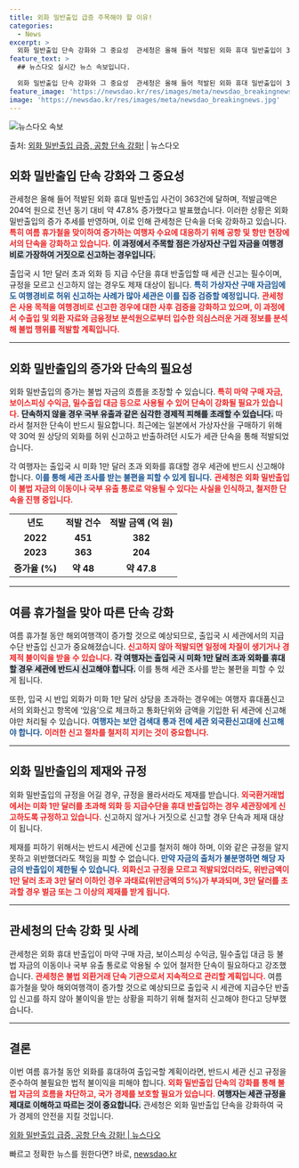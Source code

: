 ```yaml
---
title: 외화 밀반출입 급증 주목해야 할 이유!
categories:
  - News
excerpt: >
  외화 밀반출입 단속 강화와 그 중요성  관세청은 올해 들어 적발된 외화 휴대 밀반출입이 363건에 달하며, …
feature_text: >
  ## 뉴스다오 실시간 뉴스 속보입니다.

  외화 밀반출입 단속 강화와 그 중요성  관세청은 올해 들어 적발된 외화 휴대 밀반출입이 363건에 달하며, …
feature_image: 'https://newsdao.kr/res/images/meta/newsdao_breakingnews.jpg'
image: 'https://newsdao.kr/res/images/meta/newsdao_breakingnews.jpg'
---
```


![뉴스다오 속보](https://newsdao.kr/res/images/meta/newsdao_breakingnews.jpg)

<p>출처: <a href="https://newsdao.kr/4320" rel="dofollow">외화 밀반출입 급증, 공항 단속 강화!</a> | 뉴스다오</p>

<h2 data-ke-size="size26">외화 밀반출입 단속 강화와 그 중요성</h2>

<p data-ke-size="size16">관세청은 올해 들어 적발된 외화 휴대 밀반출입 사건이 363건에 달하며, 적발금액은 204억 원으로 전년 동기 대비 약 47.8% 증가했다고 발표했습니다. 이러한 상황은 외화 밀반출입의 증가 추세를 반영하며, 이로 인해 관세청은 단속을 더욱 강화하고 있습니다. <b><span style="color: #ee2323;">특히 여름 휴가철을 맞이하여 증가하는 여행자 수요에 대응하기 위해 공항 및 항만 현장에서의 단속을 강화하고 있습니다.</span></b> <b><span style="background-color: #21538527;">이 과정에서 주목할 점은 가상자산 구입 자금을 여행경비로 가장하여 거짓으로 신고하는 경우입니다.</span></b></p>

<p data-ke-size="size16">출입국 시 1만 달러 초과 외화 등 지급 수단을 휴대 반출입할 때 세관 신고는 필수이며, 규정을 모르고 신고하지 않는 경우도 제재 대상이 됩니다. <b><span style="color: #1a5490;">특히 가상자산 구매 자금임에도 여행경비로 허위 신고하는 사례가 많아 세관은 이를 집중 검증할 예정입니다.</span></b> <b><span style="color: #ee2323;">관세청은 사용 목적을 여행경비로 신고한 경우에 대한 사후 검증을 강화하고 있으며, 이 과정에서 수출입 및 외환 자료와 금융정보 분석원으로부터 입수한 의심스러운 거래 정보를 분석해 불법 행위를 적발할 계획입니다.</span></b></p>

<hr>

<h2 data-ke-size="size26">외화 밀반출입의 증가와 단속의 필요성</h2>

<p data-ke-size="size16">외화 밀반출입의 증가는 불법 자금의 흐름을 조장할 수 있습니다. <b><span style="color: #ee2323;">특히 마약 구매 자금, 보이스피싱 수익금, 밀수출입 대금 등으로 사용될 수 있어 단속이 강화될 필요가 있습니다.</span></b> <b><span style="background-color: #21538527;">단속하지 않을 경우 국부 유출과 같은 심각한 경제적 피해를 초래할 수 있습니다.</span></b> 따라서 철저한 단속이 반드시 필요합니다. 최근에는 일본에서 가상자산을 구매하기 위해 약 30억 원 상당의 외화를 허위 신고하고 반출하려던 시도가 세관 단속을 통해 적발되었습니다.</p>

<p data-ke-size="size16">각 여행자는 출입국 시 미화 1만 달러 초과 외화를 휴대할 경우 세관에 반드시 신고해야 합니다. <b><span style="color: #1a5490;">이를 통해 세관 조사를 받는 불편을 피할 수 있게 됩니다.</span></b> <b><span style="color: #ee2323;">관세청은 외화 밀반출입이 불법 자금의 이동이나 국부 유출 통로로 악용될 수 있다는 사실을 인식하고, 철저한 단속을 진행 중입니다.</span></b></p>

<table>
    <tr>
        <td style="text-align: center; height: 17px;"><b>년도</b></td>
        <td style="text-align: center; height: 17px;"><b>적발 건수</b></td>
        <td style="text-align: center; height: 17px;"><b>적발 금액 (억 원)</b></td>
    </tr>
    <tr>
        <td style="text-align: center; height: 17px;"><b>2022</b></td>
        <td style="text-align: center; height: 17px;"><b>451</b></td>
        <td style="text-align: center; height: 17px;"><b>382</b></td>
    </tr>
    <tr>
        <td style="text-align: center; height: 17px;"><b>2023</b></td>
        <td style="text-align: center; height: 17px;"><b>363</b></td>
        <td style="text-align: center; height: 17px;"><b>204</b></td>
    </tr>
    <tr>
        <td style="text-align: center; height: 17px;"><b>증가율 (%)</b></td>
        <td style="text-align: center; height: 17px;"><b>약 48</b></td>
        <td style="text-align: center; height: 17px;"><b>약 47.8</b></td>
    </tr>
</table>

<hr>

<h2 data-ke-size="size26">여름 휴가철을 맞아 따른 단속 강화</h2>

<p data-ke-size="size16">여름 휴가철 동안 해외여행객이 증가할 것으로 예상되므로, 출입국 시 세관에서의 지급수단 반출입 신고가 중요해졌습니다. <b><span style="color: #ee2323;">신고하지 않아 적발되면 일정에 차질이 생기거나 경제적 불이익을 받을 수 있습니다.</span></b> <b><span style="background-color: #21538527;">각 여행자는 출입국 시 미화 1만 달러 초과 외화를 휴대할 경우 세관에 반드시 신고해야 합니다.</span></b> 이를 통해 세관 조사를 받는 불편을 피할 수 있게 됩니다.</p>

<p data-ke-size="size16">또한, 입국 시 반입 외화가 미화 1만 달러 상당을 초과하는 경우에는 여행자 휴대품신고서의 외화신고 항목에 ‘있음’으로 체크하고 통화단위와 금액을 기입한 뒤 세관에 신고해야만 처리될 수 있습니다. <b><span style="color: #1a5490;">여행자는 보안 검색대 통과 전에 세관 외국환신고대에 신고해야 합니다.</span></b> <b><span style="color: #ee2323;">이러한 신고 절차를 철저히 지키는 것이 중요합니다.</span></b></p>

<hr>

<h2 data-ke-size="size26">외화 밀반출입의 제재와 규정</h2>

<p data-ke-size="size16">외화 밀반출입의 규정을 어길 경우, 규정을 몰라서라도 제재를 받습니다. <b><span style="color: #ee2323;">외국환거래법에서는 미화 1만 달러를 초과해 외화 등 지급수단을 휴대 반출입하는 경우 세관장에게 신고하도록 규정하고 있습니다.</span></b> 신고하지 않거나 거짓으로 신고할 경우 단속과 제재 대상이 됩니다.</p>

<p data-ke-size="size16">제재를 피하기 위해서는 반드시 세관에 신고를 철저히 해야 하며, 이와 같은 규정을 알지 못하고 위반했더라도 책임을 피할 수 없습니다. <b><span style="color: #1a5490;">만약 자금의 출처가 불분명하면 해당 자금의 반출입이 제한될 수 있습니다.</span></b> <b><span style="color: #ee2323;">외화신고 규정을 모르고 적발되었더라도, 위반금액이 1만 달러 초과 3만 달러 이하인 경우 과태료(위반금액의 5%)가 부과되며, 3만 달러를 초과할 경우 벌금 또는 그 이상의 제재를 받게 됩니다.</span></b></p>

<hr>

<h2 data-ke-size="size26">관세청의 단속 강화 및 사례</h2>

<p data-ke-size="size16">관세청은 외화 휴대 반출입이 마약 구매 자금, 보이스피싱 수익금, 밀수출입 대금 등 불법 자금의 이동이나 국부 유출 통로로 악용될 수 있어 철저한 단속이 필요하다고 강조했습니다. <b><span style="color: #ee2323;">관세청은 불법 외환거래 단속 기관으로서 지속적으로 관리할 계획입니다.</span></b> 여름 휴가철을 맞아 해외여행객이 증가할 것으로 예상되므로 출입국 시 세관에 지급수단 반출입 신고를 하지 않아 불이익을 받는 상황을 피하기 위해 철저히 신고해야 한다고 당부했습니다.</p>

<hr>

<h2 data-ke-size="size26">결론</h2>

<p data-ke-size="size16">이번 여름 휴가철 동안 외화를 휴대하여 출입국할 계획이라면, 반드시 세관 신고 규정을 준수하여 불필요한 법적 불이익을 피해야 합니다. <b><span style="color: #ee2323;">외화 밀반출입 단속의 강화를 통해 불법 자금의 흐름을 차단하고, 국가 경제를 보호할 필요가 있습니다.</span></b> <b><span style="background-color: #21538527;">여행자는 세관 규정을 제대로 이해하고 따르는 것이 중요합니다.</span></b> 관세청은 외화 밀반출입 단속을 강화하여 국가 경제의 안전을 지킬 것입니다.</p>

<p data-ke-size="size16"><a href="https://newsdao.kr/4320">외화 밀반출입 급증, 공항 단속 강화! | 뉴스다오</a></p> 

빠르고 정확한 뉴스를 원한다면? 바로, <a href="https://newsdao.kr" rel="dofollow">newsdao.kr</a>


